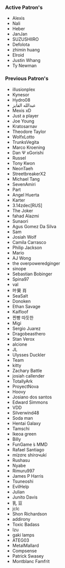 ### Active Patron's

- Alexis
- Nali
- Heber 
- JanJan 
- SUZUSHIIRO
- Defolota 
- zhimin huang
- Elroid 
- Justin Whang
- Ty Newman

### Previous Patron's

- illusionplex
- Kynesor
- Hydro08
- عبدالله الفايز
- Mexis xD
- Just a player
- Joe Young
- Kratosarnav
- Theodore Taylor
- WolfxLotto
- TrunksVegita
- Marco Kroening
- Dan Ψ xGorishi
- Russel
- Tony Kwon
- NeonTaeh
- StreetbreakerX2
- Michael Tang
- SevenAmiri
- Part 
- Angel Huerta
- Karter
- 3.14zdec[RUS]
- The Joker
- fahad Alazmi
- Sunaori 
- Agus Gomez Da Silva
- Sam 
- Josiah Wolf
- Camila Carrasco
- Philip Jackson
- Mario
- AJ Wong
- the overpoweredginger
- sinope
- Sebastian Bobinger
- Spina97
- val
- 叶昊 肖
- SeaSalt
- Donoken 
- Ethan Savage
- Kaifloof
- 찐빵 따듯한
- Migi 
- Sergio Juarez
- Dragobeasthero 
- Stan Verox
- alcione 
- JL 
- Ulysses Duckler
- Team
- kitty 
- Zachary Battle
- josiah callender
- TotallyArk
- ProyectNova
- Hoovy
- Josiano dos santos
- Edward Simmons
- VDD
- Silverwind48
- Soda man
- Hentai Galaxy
- Tamschi 
- lkeoa green
- Billy 
- FunGame ́s MMD
- Rafael Santiago
- mízσrє ѕhírαчukí
- Rushasu
- Nyabe
- Rimuru997
- James P Harris
- Tsuneoshi 
- EvilHelp 
- Julian
- Junito Davis
- 乳 豆
- jclc 
- Shon Richardson
- addirony
- Toxic Badass
- Izu
- gaki lamps
- ATEG03
- MetalMallard
- Compsense
- Patrick Swasey
- Montblanc Famfrit
